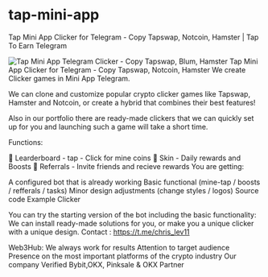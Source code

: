 # tap-mini-app
Tap Mini App Clicker for Telegram - Copy Tapswap, Notcoin, Hamster | Tap To Earn Telegram

<img src="https://i.imgur.com/uJD5zmu.png" alt="Tap Mini App Telegram Clicker - Copy Tapswap, Blum, Hamster" data-canonical-src="https://i.imgur.com/uJD5zmu.png" style="max-width: 100%;">
Tap Mini App Clicker for Telegram - Copy Tapswap, Notcoin, Hamster
We create Clicker games in Mini App Telegram.

We can clone and customize popular crypto clicker games like Tapswap, Hamster and Notcoin, or create a hybrid that combines their best features!

Also in our portfolio there are ready-made clickers that we can quickly set up for you and launching such a game will take a short time.

Functions:

🤘 Learderboard - tap - Click for mine coins 
🚀 Skin - Daily rewards and Boosts 
🤝 Referrals - Invite friends and recieve rewards 
You are getting:

A configured bot that is already working
Basic functional (mine-tap / boosts / refferals / tasks)
Minor design adjustments (change styles / logos)
Source code
Example Clicker

You can try the starting version of the bot including the basic functionality: 
We can install ready-made solutions for you, or make you a unique clicker with a unique design.
Contact : https://t.me/chris_lev11

Web3Hub:
  We always work for results
  Attention to target audience
  Presence on the most important platforms of the crypto industry
  Our company Verified Bybit,OKX, Pinksale & OKX Partner
